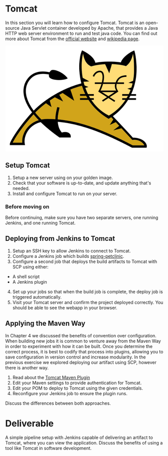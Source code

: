 # Tomcat
In this section you will learn how to configure Tomcat. Tomcat is an open-source Java Servlet container developed by Apache, that provides a Java HTTP web server environment to run and test java code.
You can find out more about Tomcat from the [official website](https://tomcat.apache.org/) and [wikipedia page](https://en.wikipedia.org/wiki/Apache_Tomcat).

![](img7/tomcat.svg ':size=300x200 :class=icon')

## Setup Tomcat
1. Setup a new server using on your golden image.
2. Check that your software is up-to-date, and update anything that's needed.
3. Install and configure Tomcat to run on your server.

### Before moving on
Before continuing, make sure you have two separate servers, one running Jenkins, and one running Tomcat.

## Deploying from Jenkins to Tomcat
1. Setup an SSH key to allow Jenkins to connect to Tomcat.
2. Configure a Jenkins job which builds [spring-petclinic](https://github.com/liatrio/spring-petclinic).
3. Configure a second job that deploys the build artifacts to Tomcat with SCP using either:
  - A shell script
  - A Jenkins plugin
4. Set up your jobs so that when the build job is complete, the deploy job is triggered automatically.
5. Visit your Tomcat server and confirm the project deployed correctly. You should be able to see the webapp in your browser.

## Applying the Maven Way

In Chapter 4 we discussed the benefits of convention over configuration. When
building new jobs it is common to venture away from the Maven Way in
order to experiment with how it can be built. Once you determine the correct
process, it is best to codify that process into plugins, allowing you to save
configuration in version control and increase modularity. In the previous
exercise we explored deploying our artifact using SCP, however there is another
way.

1. Read about the [Tomcat Maven Plugin](http://tomcat.apache.org/maven-plugin-2.0/tomcat7-maven-plugin/)
2. Edit your Maven settings to provide authentication for Tomcat.
3. Edit your POM to deploy to Tomcat using the given credentials.
4. Reconfigure your Jenkins job to ensure the plugin runs.

Discuss the differences between both approaches.

# Deliverable
A simple pipeline setup with Jenkins capable of delivering an artifact to Tomcat, where you can view the application.
Discuss the benefits of using a tool like Tomcat in software development.
